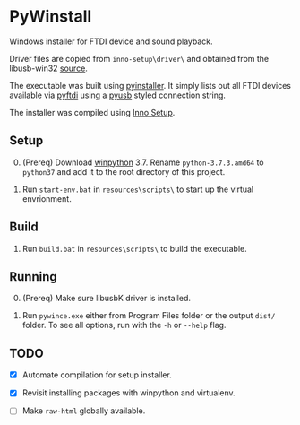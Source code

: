 # PyWinstall

Windows installer for FTDI device and sound playback.

Driver files are copied from `inno-setup\driver\` and obtained from the libusb-win32 
[source](https://sourceforge.net/p/libusb-win32/wiki/Home/).

The executable was built using [pyinstaller](https://www.pyinstaller.org/). 
It simply lists out all FTDI devices available via [pyftdi](https://github.com/eblot/pyftdi) 
using a [pyusb](https://github.com/pyusb/pyusb) styled connection string.

The installer was compiled using [Inno Setup](http://www.jrsoftware.org/isinfo.php).

## Setup

0. (Prereq) Download [winpython](https://winpython.github.io/) 3.7. 
Rename `python-3.7.3.amd64` to `python37` and add it to the root directory of this project.

1. Run `start-env.bat` in `resources\scripts\` to start up the virtual envrionment.

## Build

1. Run `build.bat` in `resources\scripts\` to build the executable.

## Running

0. (Prereq) Make sure libusbK driver is installed.

1. Run `pywince.exe` either from Program Files folder or the output `dist/` folder. To see all options, run with the `-h` or `--help` flag.

## TODO

- [x] Automate compilation for setup installer.

- [x] Revisit installing packages with winpython and virtualenv.

- [ ] Make `raw-html` globally available.